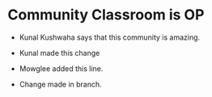 # Community Classroom is OP

- Kunal Kushwaha says that this community is amazing.
- Kunal made this change

- Mowglee added this line.
- Change made in branch.
